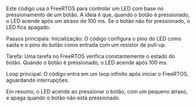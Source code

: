 Este código usa o FreeRTOS para controlar um LED com base no pressionamento de um botão. A ideia é que, quando o botão é pressionado, o LED acende após um atraso de 100 ms. Se o botão não for pressionado, o LED fica apagado.

Passos principais:
Inicialização: O código configura o pino do LED como saída e o pino do botão como entrada com um resistor de pull-up.

Tarefa: Uma tarefa no FreeRTOS verifica constantemente o estado do botão. Quando o botão é pressionado, o LED acende após 100 ms.

Loop principal: O código entra em um loop infinito após iniciar o FreeRTOS, aguardando interrupções.

Em resumo, o LED acende ao pressionar o botão, com um pequeno atraso, e apaga quando o botão não está pressionado.

